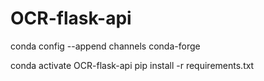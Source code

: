 # OCR-flask-api
conda config --append channels conda-forge

conda activate OCR-flask-api
pip install -r requirements.txt